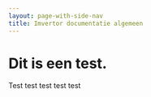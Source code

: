 ```yaml
---
layout: page-with-side-nav
title: Imvertor documentatie algemeen
---
```

# Dit is een test.
Test test test test test
